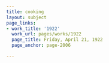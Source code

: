 ```yaml
---
title: cooking
layout: subject
page_links:
- work_title: '1922'
  work_url: pages/works/1922
  page_title: Friday, April 21, 1922
  page_anchor: page-2006

---
```

